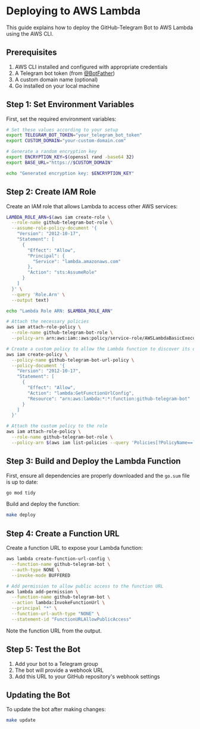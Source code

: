 # Deploying to AWS Lambda

This guide explains how to deploy the GitHub-Telegram Bot to AWS Lambda using the AWS CLI.

## Prerequisites

1. AWS CLI installed and configured with appropriate credentials
2. A Telegram bot token (from [@BotFather](https://t.me/BotFather))
3. A custom domain name (optional)
4. Go installed on your local machine

## Step 1: Set Environment Variables

First, set the required environment variables:

```bash
# Set these values according to your setup
export TELEGRAM_BOT_TOKEN="your_telegram_bot_token"
export CUSTOM_DOMAIN="your-custom-domain.com"

# Generate a random encryption key
export ENCRYPTION_KEY=$(openssl rand -base64 32)
export BASE_URL="https://$CUSTOM_DOMAIN"

echo "Generated encryption key: $ENCRYPTION_KEY"
```

## Step 2: Create IAM Role

Create an IAM role that allows Lambda to access other AWS services:

```bash
LAMBDA_ROLE_ARN=$(aws iam create-role \
  --role-name github-telegram-bot-role \
  --assume-role-policy-document '{
    "Version": "2012-10-17",
    "Statement": [
      {
        "Effect": "Allow",
        "Principal": {
          "Service": "lambda.amazonaws.com"
        },
        "Action": "sts:AssumeRole"
      }
    ]
  }' \
  --query 'Role.Arn' \
  --output text)

echo "Lambda Role ARN: $LAMBDA_ROLE_ARN"

# Attach the necessary policies
aws iam attach-role-policy \
  --role-name github-telegram-bot-role \
  --policy-arn arn:aws:iam::aws:policy/service-role/AWSLambdaBasicExecutionRole

# Create a custom policy to allow the Lambda function to discover its own URL
aws iam create-policy \
  --policy-name github-telegram-bot-url-policy \
  --policy-document '{
    "Version": "2012-10-17",
    "Statement": [
      {
        "Effect": "Allow",
        "Action": "lambda:GetFunctionUrlConfig",
        "Resource": "arn:aws:lambda:*:*:function:github-telegram-bot"
      }
    ]
  }'

# Attach the custom policy to the role
aws iam attach-role-policy \
  --role-name github-telegram-bot-role \
  --policy-arn $(aws iam list-policies --query 'Policies[?PolicyName==`github-telegram-bot-url-policy`].Arn' --output text)
```

## Step 3: Build and Deploy the Lambda Function

First, ensure all dependencies are properly downloaded and the `go.sum` file is up to date:

```bash
go mod tidy
```

Build and deploy the function:

```bash
make deploy
```

## Step 4: Create a Function URL

Create a function URL to expose your Lambda function:

```bash
aws lambda create-function-url-config \
  --function-name github-telegram-bot \
  --auth-type NONE \
  --invoke-mode BUFFERED

# Add permission to allow public access to the function URL
aws lambda add-permission \
  --function-name github-telegram-bot \
  --action lambda:InvokeFunctionUrl \
  --principal "*" \
  --function-url-auth-type "NONE" \
  --statement-id "FunctionURLAllowPublicAccess"
```

Note the function URL from the output.

## Step 5: Test the Bot

1. Add your bot to a Telegram group
2. The bot will provide a webhook URL
3. Add this URL to your GitHub repository's webhook settings

## Updating the Bot

To update the bot after making changes:

```bash
make update
```
